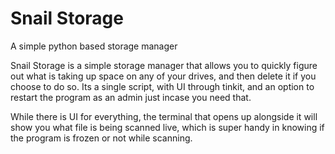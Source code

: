 # Snail Storage
A simple python based storage manager

Snail Storage is a simple storage manager that allows you to quickly figure out what is taking up space on any of your drives, and then delete it if you choose to do so. Its a single script, with UI through tinkit, and an option to restart the program as an admin just incase you need that.

While there is UI for everything, the terminal that opens up alongside it will show you what file is being scanned live, which is super handy in knowing if the program is frozen or not while scanning.
